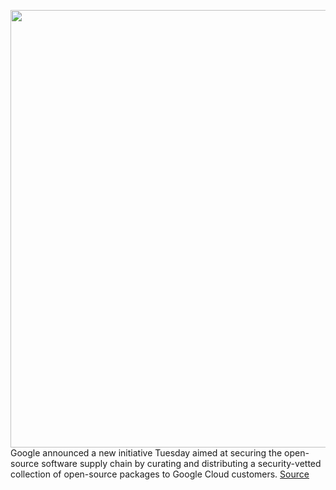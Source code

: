 <img src='https://cdn.vox-cdn.com/thumbor/nl9uCSiGf85muHwXlSZNuC3BrQA=/0x0:2040x1360/1200x800/filters:focal(857x517:1183x843)/cdn.vox-cdn.com/uploads/chorus_image/image/70879227/acastro_180508_1777_google_IO_0003.0.jpg' width='700px' /><br/>
Google announced a new initiative Tuesday aimed at securing the open-source software supply chain by curating and distributing a security-vetted collection of open-source packages to Google Cloud customers.
<a href='https://www.theverge.com/2022/5/17/23097529/google-assured-open-source-software-security-vetted-libraries'> Source <a/>